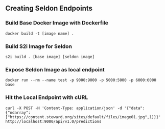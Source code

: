 ## Creating Seldon Endpoints

### Build Base Docker Image with Dockerfile

```
docker build -t [image name] .
```

### Build S2i Image for Seldon

```
s2i build . [base image] [seldon image]
```

### Expose Seldon Image as local endpoint

```
docker run --rm --name test -p 9000:9000 -p 5000:5000 -p 6000:6000 base
```

### Hit the Local Endpoint with cURL

```
curl -X POST -H 'Content-Type: application/json' -d '{"data":{"ndarray":["https://content.steward.org/sites/default/files/image01.jpg",1]}}' http://localhost:9000/api/v1.0/predictions
```

